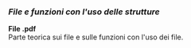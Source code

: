 ### *File e funzioni con l'uso delle strutture*

**File .pdf**  
Parte teorica sui file e sulle funzioni con l'uso dei file.  
